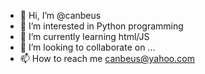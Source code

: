 - 👋 Hi, I’m @canbeus
- 👀 I’m interested in Python programming
- 🌱 I’m currently learning html/JS
- 💞️ I’m looking to collaborate on ...
- 📫 How to reach me canbeus@yahoo.com

<!---
canbeus/canbeus is a ✨ special ✨ repository because its `README.md` (this file) appears on your GitHub profile.
You can click the Preview link to take a look at your changes.
--->
